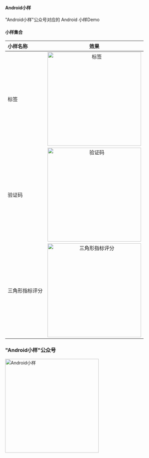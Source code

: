 #### Android小样

"Android小样"公众号对应的 Android 小样Demo

#### 小样集合
| 小样名称       | 效果 |    
| :--------- | :--: |
| 标签  | <img src="https://files.mdnice.com/user/34651/638d768c-d3f8-4085-8ce0-22677b31cb0e.gif" width="300"  alt="标签"/>|   
| 验证码  | <img src="https://files.mdnice.com/user/34651/9501146f-1983-4dea-8d82-e7b3299ee75e.jpg" width="300"  alt="验证码"/>|  
| 三角形指标评分         |    <img src="https://files.mdnice.com/user/34651/e3ce8686-5a49-409c-bc27-ac5aa213ef0a.gif" width="300" alt="三角形指标评分"/>     |


### "Android小样"公众号

<img src="https://files.mdnice.com/user/34651/77970f60-4f6e-40ea-a49e-3b72c879c9d5.jpg" width="300" alt="Android小样"/>


